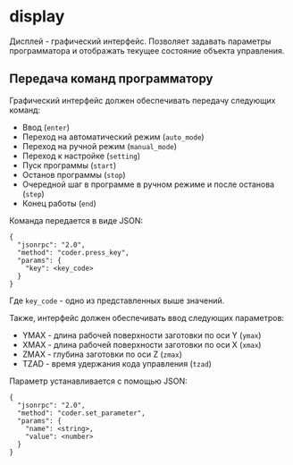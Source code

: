 # display
Дисплей - графический интерфейс. Позволяет задавать параметры программатора и отображать текущее состояние объекта управления.
## Передача команд программатору
Графический интерфейс должен обеспечивать передачу следующих команд:
* Ввод (`enter`)
* Переход на автоматический режим (`auto_mode`)
* Переход на ручной режим (`manual_mode`)
* Переход к настройке (`setting`)
* Пуск программы (`start`)
* Останов программы (`stop`)
* Очередной шаг в программе в ручном режиме и после останова (`step`)
* Конец работы (`end`)

Команда передается в виде JSON:
```
{
  "jsonrpc": "2.0",
  "method": "coder.press_key",
  "params": {
    "key": <key_code>
  }
}
```
Где `key_code` - одно из представленных выше значений.

Также, интерфейс должен обеспечивать ввод следующих параметров:
* YMAX - длина рабочей поверхности заготовки по оси Y (`ymax`)
* XMAX - длина рабочей поверхности заготовки по оси X (`xmax`)
* ZMAX - глубина заготовки по оси Z (`zmax`)
* TZAD - время удержания кода управления (`tzad`)

Параметр устанавливается с помощью JSON:
```
{
  "jsonrpc": "2.0",
  "method": "coder.set_parameter",
  "params": {
    "name": <string>,
    "value": <number>
  }
}
```
